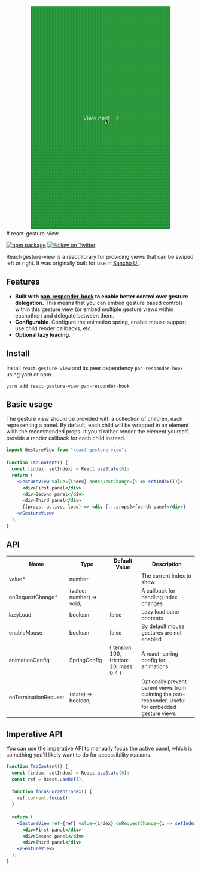 <div align="center">
 <img 
    max-width="600px"
    alt="A demo showing views being swiped left and right."
     src="https://raw.githubusercontent.com/bmcmahen/react-gesture-view/master/demo.gif">
</div>
# react-gesture-view

[![npm package](https://img.shields.io/npm/v/react-gesture-view/latest.svg)](https://www.npmjs.com/package/react-gesture-view)
[![Follow on Twitter](https://img.shields.io/twitter/follow/benmcmahen.svg?style=social&logo=twitter)](https://twitter.com/intent/follow?screen_name=benmcmahen)

React-gesture-view is a react library for providing views that can be swiped left or right. It was originally built for use in [Sancho UI](https://github.com/bmcmahen/sancho).

## Features

- **Built with [pan-responder-hook](https://github.com/bmcmahen/pan-responder-hook) to enable better control over gesture delegation.** This means that you can embed gesture based controls within this gesture view (or embed multiple gesture views within eachother) and delegate between them.
- **Configurable**. Configure the animation spring, enable mouse support, use child render callbacks, etc.
- **Optional lazy loading**.

## Install

Install `react-gesture-view` and its peer dependency `pan-responder-hook` using yarn or npm.

```
yarn add react-gesture-view pan-responder-hook
```

## Basic usage

The gesture view should be provided with a collection of children, each representing a panel. By default, each child will be wrapped in an element wiith the recommended props. If you'd rather render the element yourself, provide a render callback for each child instead.

```jsx
import GestureView from "react-gesture-view";

function TabContent() {
  const [index, setIndex] = React.useState(0);
  return (
    <GestureView value={index} onRequestChange={i => setIndex(i)}>
      <div>First panel</div>
      <div>Second panel</div>
      <div>Third panel</div>
      {(props, active, load) => <div {...props}>fourth panel</div>}
    </GestureView>
  );
}
```

## API

| Name                 | Type                     | Default Value                             | Description                                                                                        |
| -------------------- | ------------------------ | ----------------------------------------- | -------------------------------------------------------------------------------------------------- |
| value\*              | number                   |                                           | The current index to show                                                                          |
| onRequestChange\*    | (value: number) => void; |                                           | A callback for handling index changes                                                              |
| lazyLoad             | boolean                  | false                                     | Lazy load pane contents                                                                            |
| enableMouse          | boolean                  | false                                     | By default mouse gestures are not enabled                                                          |
| animationConfig      | SpringConfig             | { tension: 190, friction: 20, mass: 0.4 } | A react-spring config for animations                                                               |
| onTerminationRequest | (state) => boolean;      |                                           | Optionally prevent parent views from claiming the pan-responder. Useful for embedded gesture views |

## Imperative API

You can use the imperative API to manually focus the active panel, which is something you'll likely want to do for accessibility reasons.

```jsx
function TabContent() {
  const [index, setIndex] = React.useState(0);
  const ref = React.useRef();

  function focusCurrentIndex() {
    ref.current.focus();
  }

  return (
    <GestureView ref={ref} value={index} onRequestChange={i => setIndex(i)}>
      <div>First panel</div>
      <div>Second panel</div>
      <div>Third panel</div>
    </GestureView>
  );
}
```
